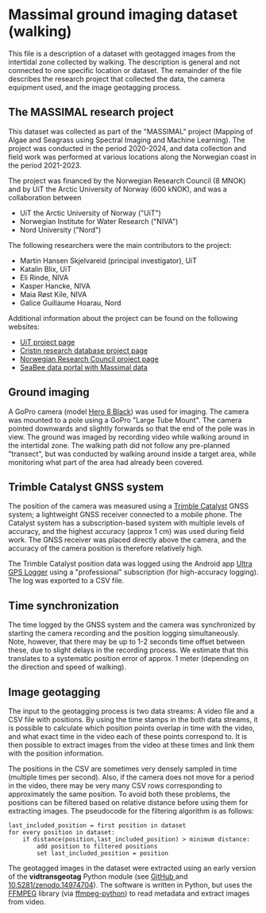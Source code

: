 # Massimal ground imaging dataset (walking)
This file is a description of a dataset with geotagged images from the intertidal zone
collected by walking. The description is general and not connected to one
specific location or dataset. The remainder of the file describes the research project
that collected the data, the camera equipment used, and the image geotagging
process.

## The MASSIMAL research project 
This dataset was collected as part of the "MASSIMAL" project (Mapping of Algae and
Seagrass using Spectral Imaging and Machine Learning). The project was conducted in the
period 2020-2024, and data collection and field work was performed at various locations
along the Norwegian coast in the period 2021-2023. 

The project was financed by the Norwegian Research Council (8 MNOK) and by UiT the
Arctic University of Norway (600 kNOK), and was a collaboration between 

- UiT the Arctic University of Norway ("UiT")
- Norwegian Institute for Water Research ("NIVA")
- Nord University ("Nord")

The following researchers were the main contributors to the project:

- Martin Hansen Skjelvareid (principal investigator), UiT
- Katalin Blix, UiT
- Eli Rinde, NIVA
- Kasper Hancke, NIVA
- Maia Røst Kile, NIVA
- Galice Guillaume Hoarau, Nord

Additional information about the project can be found on the following websites:
- [UiT project page](https://en.uit.no/project/massimal)
- [Cristin research database project
  page](https://app.cristin.no/projects/show.jsf?id=2054355)
- [Norwegian Research Council project
  page](https://prosjektbanken.forskningsradet.no/project/FORISS/301317)
- [SeaBee data portal with Massimal
  data](https://geonode.seabee.sigma2.no/catalogue/#/search?q=massimal&f=dataset)


## Ground imaging
A GoPro camera (model [Hero 8 Black](https://en.wikipedia.org/wiki/GoPro#HERO8)) was
used for imaging. The camera was mounted to a pole using a GoPro "Large Tube Mount". The
camera pointed downwards and slightly forwards so that the end of the pole was in view.
The ground was imaged by recording video while walking around in the intertidal zone.
The walking path did not follow any pre-planned "transect", but was conducted by walking
around inside a target area, while monitoring what part of the area had already been
covered. 

## Trimble Catalyst GNSS system
The position of the camera was measured using a [Trimble
Catalyst](https://geospatial.trimble.com/en/products/software/trimble-catalyst) GNSS
system; a lightweight GNSS receiver connected to a mobile phone. The Catalyst system has
a subscription-based system with multiple levels of accuracy, and the highest accuracy
(approx 1 cm) was used during field work. The GNSS receiver was placed
directly above the camera, and the accuracy of the camera position is therefore
relatively high.

The Trimble Catalyst position data was logged using the Android app [Ultra GPS
Logger](https://play.google.com/store/apps/details?id=com.flashlight.ultra.gps.logger)
using a "professional" subscription (for high-accuracy logging). The log was exported to
a CSV file. 

## Time synchronization
The time logged by the GNSS system and the camera was synchronized by starting the
camera recording and the position logging simultaneously. Note, however, that there may
be up to 1-2 seconds time offset between these, due to slight delays in the recording
process. We estimate that this translates to a systematic position error of approx. 1
meter (depending on the direction and speed of walking).
   

## Image geotagging
The input to the geotagging process is two data streams: A video file and a CSV file
with positions. By using the time stamps in the both data streams, it is possible to
calculate which position points overlap in time with the video, and what exact time in
the video each of these points correspond to. It is then possible to extract images from
the video at these times and link them with the position information.

The positions in the CSV are sometimes very densely sampled in time (multiple times per
second). Also, if the camera does not move for a period in the video, there may be very
many CSV rows corresponding to approximately the same position. To avoid both these
problems, the positions can be filtered based on relative distance before using them for
extracting images. The pseudocode for the filtering algorithm is as follows:

    last_included_position = first position in dataset
    for every position in dataset:
        if distance(position,last_included_position) > minimum distance:
            add position to filtered positions
            set last_included_position = position

The geotagged images in the dataset were extracted using an early version of the
**vidtransgeotag** Python module (see [GitHub
](https://github.com/mh-skjelvareid/vidtransgeotag) and
[10.5281/zenodo.14974704](https://doi.org/10.5281/zenodo.14974704)). The software is
written in Python, but uses the [FFMPEG](https://www.ffmpeg.org/) library (via [ffmpeg-python](https://github.com/kkroening/ffmpeg-python)) to read metadata and extract images from
video. 

